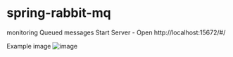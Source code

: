 # spring-rabbit-mq

monitoring Queued messages
Start Server - Open http://localhost:15672/#/ 

Example image 
![image](https://github.com/pr-progr/spring-rabbit-mq/assets/148447663/0ea63b48-1974-4e6e-a575-c797d0d3ff47)
